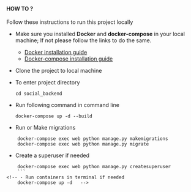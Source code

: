 #### HOW TO ?
Follow these instructions to run this project locally

- Make sure you installed **Docker** and **docker-compose** in your local machine; If not please follow the links to do the same.
    
    - [Docker installation guide](https://docs.docker.com/engine/installation/) <br>
    - [Docker-compose installation guide](https://docs.docker.com/compose/install/)


- Clone the project to local machine
- To enter project directory
    ``` 
    cd social_backend
    ``` 
- Run following command in command line
    ``` 
    docker-compose up -d --build
    ```
- Run or Make migrations
``` 
    docker-compose exec web python manage.py makemigrations
    docker-compose exec web python manage.py migrate
``` 

- Create a superuser if needed
``` 
    docker-compose exec web python manage.py createsuperuser
    ``` 
<!-- - Run containers in terminal if needed
    docker-compose up -d   -->
